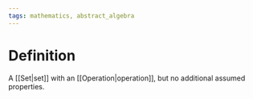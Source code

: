 ```yaml
---
tags: mathematics, abstract_algebra
---
```


# Definition

A [[Set|set]] with an [[Operation|operation]], but no additional assumed properties.